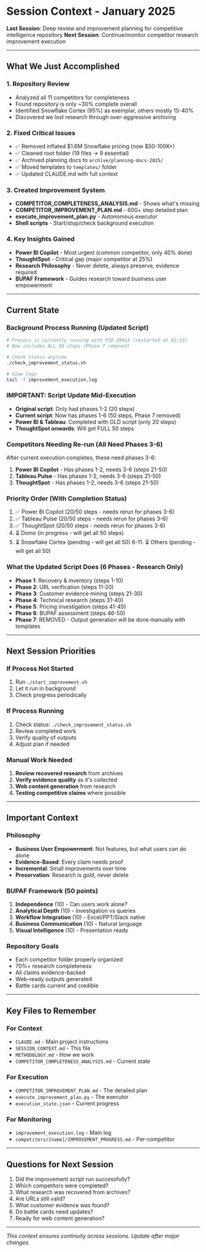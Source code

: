 # Session Context - January 2025

**Last Session**: Deep review and improvement planning for competitive intelligence repository
**Next Session**: Continue/monitor competitor research improvement execution

---

## What We Just Accomplished

### 1. Repository Review
- Analyzed all 11 competitors for completeness
- Found repository is only ~30% complete overall
- Identified Snowflake Cortex (95%) as exemplar, others mostly 15-40%
- Discovered we lost research through over-aggressive archiving

### 2. Fixed Critical Issues
- ✅ Removed inflated $1.6M Snowflake pricing (now $50-100K+)
- ✅ Cleaned root folder (19 files → 9 essential)
- ✅ Archived planning docs to `archive/planning-docs-2025/`
- ✅ Moved templates to `templates/` folder
- ✅ Updated CLAUDE.md with full context

### 3. Created Improvement System
- **COMPETITOR_COMPLETENESS_ANALYSIS.md** - Shows what's missing
- **COMPETITOR_IMPROVEMENT_PLAN.md** - 600+ step detailed plan
- **execute_improvement_plan.py** - Autonomous executor
- **Shell scripts** - Start/stop/check background execution

### 4. Key Insights Gained
- **Power BI Copilot** - Most urgent (common competitor, only 40% done)
- **ThoughtSpot** - Critical gap (major competitor at 25%)
- **Research Philosophy** - Never delete, always preserve, evidence required
- **BUPAF Framework** - Guides research toward business user empowerment

---

## Current State

### Background Process Running (Updated Script)
```bash
# Process is currently running with PID 29014 (restarted at 02:23)
# Now includes ALL 50 steps (Phase 7 removed)

# Check status anytime
./check_improvement_status.sh

# View logs
tail -f improvement_execution.log
```

### IMPORTANT: Script Update Mid-Execution
- **Original script**: Only had phases 1-2 (20 steps)
- **Current script**: Now has phases 1-6 (50 steps, Phase 7 removed)
- **Power BI & Tableau**: Completed with OLD script (only 20 steps)
- **ThoughtSpot onwards**: Will get FULL 50 steps

### Competitors Needing Re-run (All Need Phases 3-6)
After current execution completes, these need phases 3-6:
1. **Power BI Copilot** - Has phases 1-2, needs 3-6 (steps 21-50)
2. **Tableau Pulse** - Has phases 1-2, needs 3-6 (steps 21-50)
3. **ThoughtSpot** - Has phases 1-2, needs 3-6 (steps 21-50)

### Priority Order (With Completion Status)
1. ✅ Power BI Copilot (20/50 steps - needs rerun for phases 3-6)
2. ✅ Tableau Pulse (20/50 steps - needs rerun for phases 3-6)
3. ✅ ThoughtSpot (20/50 steps - needs rerun for phases 3-6)
4. ⏳ Domo (in progress - will get all 50 steps)
5. ⏳ Snowflake Cortex (pending - will get all 50)
6-11. ⏳ Others (pending - will get all 50)

### What the Updated Script Does (6 Phases - Research Only)
- **Phase 1**: Recovery & inventory (steps 1-10)
- **Phase 2**: URL verification (steps 11-20)
- **Phase 3**: Customer evidence mining (steps 21-30)
- **Phase 4**: Technical research (steps 31-40)
- **Phase 5**: Pricing investigation (steps 41-45)
- **Phase 6**: BUPAF assessment (steps 46-50)
- **Phase 7**: REMOVED - Output generation will be done manually with templates

---

## Next Session Priorities

### If Process Not Started
1. Run `./start_improvement.sh`
2. Let it run in background
3. Check progress periodically

### If Process Running
1. Check status: `./check_improvement_status.sh`
2. Review completed work
3. Verify quality of outputs
4. Adjust plan if needed

### Manual Work Needed
1. **Review recovered research** from archives
2. **Verify evidence quality** as it's collected
3. **Web content generation** from research
4. **Testing competitive claims** where possible

---

## Important Context

### Philosophy
- **Business User Empowerment**: Not features, but what users can do alone
- **Evidence-Based**: Every claim needs proof
- **Incremental**: Small improvements over time
- **Preservation**: Research is gold, never delete

### BUPAF Framework (50 points)
1. **Independence** (10) - Can users work alone?
2. **Analytical Depth** (10) - Investigation vs queries
3. **Workflow Integration** (10) - Excel/PPT/Slack native
4. **Business Communication** (10) - Natural language
5. **Visual Intelligence** (10) - Presentation ready

### Repository Goals
- Each competitor folder properly organized
- 70%+ research completeness
- All claims evidence-backed
- Web-ready outputs generated
- Battle cards current and credible

---

## Key Files to Remember

### For Context
- `CLAUDE.md` - Main project instructions
- `SESSION_CONTEXT.md` - This file
- `METHODOLOGY.md` - How we work
- `COMPETITOR_COMPLETENESS_ANALYSIS.md` - Current state

### For Execution
- `COMPETITOR_IMPROVEMENT_PLAN.md` - The detailed plan
- `execute_improvement_plan.py` - The executor
- `execution_state.json` - Current progress

### For Monitoring
- `improvement_execution.log` - Main log
- `competitors/[name]/IMPROVEMENT_PROGRESS.md` - Per-competitor

---

## Questions for Next Session

1. Did the improvement script run successfully?
2. Which competitors were completed?
3. What research was recovered from archives?
4. Are URLs still valid?
5. What customer evidence was found?
6. Do battle cards need updates?
7. Ready for web content generation?

---

*This context ensures continuity across sessions. Update after major changes.*